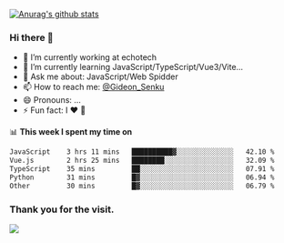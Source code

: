 [![Anurag's github stats](https://github-readme-stats.vercel.app/api?username=gideonsenku)](https://github.com/anuraghazra/github-readme-stats)
### Hi there 👋
- 🔭 I’m currently working at echotech
- 🌱 I’m currently learning JavaScript/TypeScript/Vue3/Vite...
- 💬 Ask me about: JavaScript/Web Spidder 
- 📫 How to reach me: [@Gideon_Senku](https://t.me/Gideon_Senku)
- 😄 Pronouns: ...
- ⚡ Fun fact: I ❤️ 🎵

📊 **This week I spent my time on**
<!--START_SECTION:waka-->

```txt
JavaScript    3 hrs 11 mins   ██████████▓░░░░░░░░░░░░░░   42.10 %
Vue.js        2 hrs 25 mins   ████████░░░░░░░░░░░░░░░░░   32.09 %
TypeScript    35 mins         ██░░░░░░░░░░░░░░░░░░░░░░░   07.91 %
Python        31 mins         █▓░░░░░░░░░░░░░░░░░░░░░░░   06.94 %
Other         30 mins         █▓░░░░░░░░░░░░░░░░░░░░░░░   06.79 %
```

<!--END_SECTION:waka-->


### Thank you for the visit.
![](http://profile-counter.glitch.me/gideonsenku/count.svg)
<!--
**GideonSenku/GideonSenku** is a ✨ _special_ ✨ repository because its `README.md` (this file) appears on your GitHub profile.

Here are some ideas to get you started:

- 🔭 I’m currently working on ...
- 🌱 I’m currently learning ...
- 👯 I’m looking to collaborate on ...
- 🤔 I’m looking for help with ...
- 💬 Ask me about ...
- 📫 How to reach me: ...
- 😄 Pronouns: ...
- ⚡ Fun fact: ...
-->
